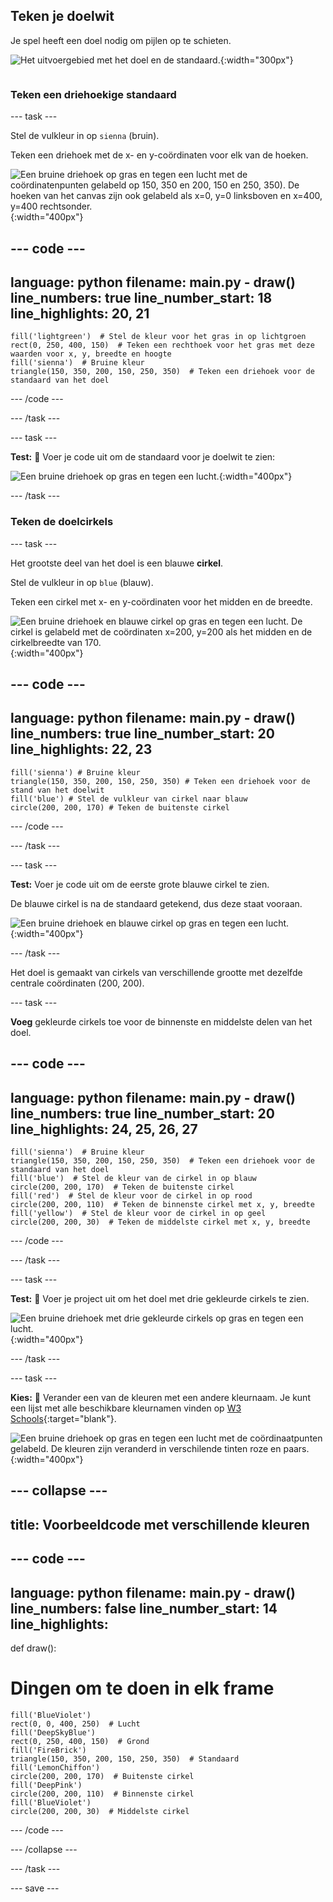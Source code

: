 ## Teken je doelwit

<div style="display: flex; flex-wrap: wrap">
<div style="flex-basis: 200px; flex-grow: 1; margin-right: 15px;">
Je spel heeft een doel nodig om pijlen op te schieten.
</div>
<div>

![Het uitvoergebied met het doel en de standaard.](images/three-circles.png){:width="300px"}

</div>
</div>

### Teken een driehoekige standaard

--- task ---

Stel de vulkleur in op `sienna` (bruin).

Teken een driehoek met de x- en y-coördinaten voor elk van de hoeken.

![Een bruine driehoek op gras en tegen een lucht met de coördinatenpunten gelabeld op 150, 350 en 200, 150 en 250, 350). De hoeken van het canvas zijn ook gelabeld als x=0, y=0 linksboven en x=400, y=400 rechtsonder.](images/stand_coords.png){:width="400px"}

--- code ---
---
language: python
filename: main.py - draw()
line_numbers: true
line_number_start: 18
line_highlights: 20, 21
---
    fill('lightgreen')  # Stel de kleur voor het gras in op lichtgroen
    rect(0, 250, 400, 150)  # Teken een rechthoek voor het gras met deze waarden voor x, y, breedte en hoogte
    fill('sienna')  # Bruine kleur
    triangle(150, 350, 200, 150, 250, 350)  # Teken een driehoek voor de standaard van het doel

--- /code ---

--- /task ---

--- task ---

**Test:** 🔄 Voer je code uit om de standaard voor je doelwit te zien:

![Een bruine driehoek op gras en tegen een lucht.](images/target-stand.png){:width="400px"}

--- /task ---

### Teken de doelcirkels

--- task ---

Het grootste deel van het doel is een blauwe **cirkel**.

Stel de vulkleur in op `blue` (blauw).

Teken een cirkel met x- en y-coördinaten voor het midden en de breedte.

![Een bruine driehoek en blauwe cirkel op gras en tegen een lucht. De cirkel is gelabeld met de coördinaten x=200, y=200 als het midden en de cirkelbreedte van 170.](images/circle-coords.png){:width="400px"}

--- code ---
---
language: python
filename: main.py - draw()
line_numbers: true
line_number_start: 20
line_highlights: 22, 23
---

    fill('sienna') # Bruine kleur
    triangle(150, 350, 200, 150, 250, 350) # Teken een driehoek voor de stand van het doelwit 
    fill('blue') # Stel de vulkleur van cirkel naar blauw
    circle(200, 200, 170) # Teken de buitenste cirkel

--- /code ---

--- /task ---

--- task ---

**Test:** Voer je code uit om de eerste grote blauwe cirkel te zien.

De blauwe cirkel is na de standaard getekend, dus deze staat vooraan.

![Een bruine driehoek en blauwe cirkel op gras en tegen een lucht.](images/blue-circle.png){:width="400px"}

--- /task ---

Het doel is gemaakt van cirkels van verschillende grootte met dezelfde centrale coördinaten (200, 200).

--- task ---

**Voeg** gekleurde cirkels toe voor de binnenste en middelste delen van het doel.

--- code ---
---
language: python
filename: main.py - draw()
line_numbers: true
line_number_start: 20
line_highlights: 24, 25, 26, 27
---

    fill('sienna')  # Bruine kleur
    triangle(150, 350, 200, 150, 250, 350)  # Teken een driehoek voor de standaard van het doel
    fill('blue')  # Stel de kleur van de cirkel in op blauw
    circle(200, 200, 170)  # Teken de buitenste cirkel
    fill('red')  # Stel de kleur voor de cirkel in op rood
    circle(200, 200, 110)  # Teken de binnenste cirkel met x, y, breedte
    fill('yellow')  # Stel de kleur voor de cirkel in op geel  
    circle(200, 200, 30)  # Teken de middelste cirkel met x, y, breedte

--- /code ---

--- /task ---

--- task ---

**Test:** 🔄 Voer je project uit om het doel met drie gekleurde cirkels te zien.

![Een bruine driehoek met drie gekleurde cirkels op gras en tegen een lucht.](images/three-circles.png){:width="400px"}

--- /task ---

--- task ---

**Kies:** 💭 Verander een van de kleuren met een andere kleurnaam. Je kunt een lijst met alle beschikbare kleurnamen vinden op [W3 Schools](https://www.w3schools.com/colors/colors_names.asp){:target="blank"}.

![Een bruine driehoek op gras en tegen een lucht met de coördinaatpunten gelabeld. De kleuren zijn veranderd in verschilende tinten roze en paars.](images/alternative-colours.png){:width="400px"}

--- collapse ---
---
title: Voorbeeldcode met verschillende kleuren
---

--- code ---
---
language: python
filename: main.py - draw()
line_numbers: false
line_number_start: 14
line_highlights: 
---
def draw():
# Dingen om te doen in elk frame

    fill('BlueViolet')
    rect(0, 0, 400, 250)  # Lucht
    fill('DeepSkyBlue')
    rect(0, 250, 400, 150)  # Grond
    fill('FireBrick')
    triangle(150, 350, 200, 150, 250, 350)  # Standaard
    fill('LemonChiffon')
    circle(200, 200, 170)  # Buitenste cirkel
    fill('DeepPink')
    circle(200, 200, 110)  # Binnenste cirkel
    fill('BlueViolet')
    circle(200, 200, 30)  # Middelste cirkel

--- /code ---

--- /collapse ---

--- /task ---

--- save ---
